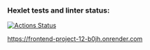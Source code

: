 ### Hexlet tests and linter status:
[![Actions Status](https://github.com/AlexanderKireev/frontend-project-12/actions/workflows/hexlet-check.yml/badge.svg)](https://github.com/AlexanderKireev/frontend-project-12/actions)



https://frontend-project-12-b0jh.onrender.com